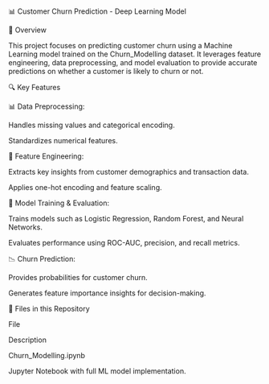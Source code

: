 📊 Customer Churn Prediction - Deep Learning Model

📌 Overview

This project focuses on predicting customer churn using a Machine Learning model trained on the Churn_Modelling dataset. It leverages feature engineering, data preprocessing, and model evaluation to provide accurate predictions on whether a customer is likely to churn or not.

🔍 Key Features

📊 Data Preprocessing:

Handles missing values and categorical encoding.

Standardizes numerical features.

🚀 Feature Engineering:

Extracts key insights from customer demographics and transaction data.

Applies one-hot encoding and feature scaling.

🤖 Model Training & Evaluation:

Trains models such as Logistic Regression, Random Forest, and Neural Networks.

Evaluates performance using ROC-AUC, precision, and recall metrics.

📉 Churn Prediction:

Provides probabilities for customer churn.

Generates feature importance insights for decision-making.

📂 Files in this Repository

File

Description

Churn_Modelling.ipynb

Jupyter Notebook with full ML model implementation.
